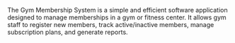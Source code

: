 The Gym Membership System is a simple and efficient software application designed to manage memberships in a gym or fitness center. It allows gym staff to register new members, track active/inactive members, manage subscription plans, and generate reports.
